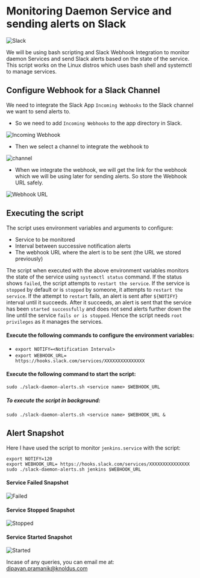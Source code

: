 # Monitoring Daemon Service and sending alerts on Slack

![Slack](https://editor.analyticsvidhya.com/uploads/37991Slack_logo_new.png) 

We will be using bash scripting and Slack Webhook Integration to monitor daemon Services and send Slack alerts based on the state of the service. This script works on the Linux distros which uses bash shell and systemctl to manage services.

## Configure Webhook for a Slack Channel

We need to integrate the Slack App `Incoming Webhooks` to the Slack channel we want to send alerts to.
* So we need to add `Incoming Webhooks` to the app directory in Slack.

![Incoming Webhook](https://github.com/knoldus/slack-alert-daemon-service/blob/feat/images/slack-app.png?raw=true)

* Then we select a channel to integrate the webhook to

![channel](https://github.com/knoldus/slack-alert-daemon-service/blob/feat/images/slack-channel.png?raw=true)
 
* When we integrate the webhook, we will get the link for the webhook which we will be using later for sending alerts. So store the Webhook URL safely.

![Webhook URL](https://github.com/knoldus/slack-alert-daemon-service/blob/feat/images/slack-hook-url.jpg?raw=true)

## Executing the script
The script uses environment variables and arguments to configure:
* Service to be monitored
* Interval between successive notification alerts
* The webhook URL where the alert is to be sent (the URL we stored previously)

The script when executed with the above environment variables monitors the state of the service using `systemctl status` command. If the status shows `failed`, the script attempts to `restart the service`. If the service is `stopped` by default or is `stopped` by someone, it attempts to `restart the service`. If the attempt to `restart` fails, an alert is sent after `${NOTIFY}` interval until it succeeds. After it succeeds, an alert is sent that the service has been `started successfully` and does not send alerts further down the line until the service `fails or is stopped`. Hence the script needs `root privileges` as it manages the services.
#### Execute the following commands to configure the environment variables:
* `export NOTIFY=<Notification Interval>`
* `export WEBHOOK_URL= https://hooks.slack.com/services/XXXXXXXXXXXXXXX`
#### Execute the following command to start the script:
`sudo ./slack-daemon-alerts.sh <service name> $WEBHOOK_URL`

##### To execute the script in background:

`sudo ./slack-daemon-alerts.sh <service name> $WEBHOOK_URL &`


## Alert Snapshot
Here I have used the script to monitor `jenkins.service` with the script:
```
export NOTIFY=120
export WEBHOOK_URL= https://hooks.slack.com/services/XXXXXXXXXXXXXXX
sudo ./slack-daemon-alerts.sh jenkins $WEBHOOK_URL
```
#### Service Failed Snapshot

![Failed](https://github.com/knoldus/slack-alert-daemon-service/blob/feat/images/alert-failed.png?raw=true)

#### Service Stopped Snapshot

![Stopped](https://github.com/knoldus/slack-alert-daemon-service/blob/feat/images/alert-stopped.png?raw=true)

#### Service Started Snapshot

![Started](https://github.com/knoldus/slack-alert-daemon-service/blob/feat/images/aler-started.png?raw=true)

Incase of any queries, you can email me at: [dipayan.pramanik@knoldus.com](dipayan.pramanik@knoldus.com)